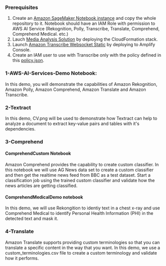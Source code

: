 ### Prerequisites
1. Create an [Amazon SageMaker Notebook instance](https://docs.aws.amazon.com/en_pv/sagemaker/latest/dg/howitworks-create-ws.html) and copy the whole repository to it. Notebook should have an IAM Role with permission to AWS AI Service (Rekognition, Polly, Transcribe, Translate, Comprehend, Comprehend Medical. etc.)
2. Lauch [Media Analysis Solution](https://aws.amazon.com/solutions/media-analysis-solution/) by deploying the CloudFormation stack.
3. Launch [Amazon Transcribe Websocket Static](https://github.com/aws-samples/amazon-transcribe-websocket-static) by deploying to Amplify Console.
4. Create an IAM user to use with Transcribe only with the policy defined in this [policy.json](https://github.com/aws-samples/amazon-transcribe-websocket-static/blob/master/policy.json).

### 1-AWS-AI-Services-Demo Notebook:
In this demo, you will demonstrate the capabilities of Amazon Rekognition, Amazon Polly, Amazon Comprehend, Amazon Translate and Amazon Transcribe.

### 2-Textract
In this demo, CV.png will be used to demonstrate how Textract can help to analyze a document to extract key-value pairs and tables with it's dependencies.

### 3-Comprehend

#### ComprehendCustom Notebook
Amazon Comprehend provides the capability to create custom classifier. In this notebook we will use AG News data set to create a custom classifier and then get the realtime news feed from BBC as a test dataset. Start a classification job using the trained custom classifier and validate how the news articles are getting classified.

#### ComprehendMedicalDemo notebook
In this demo, we will use Rekongition to identiy text in a chest x-ray and use Comprehend Medical to identify Personal Health Information (PHI) in the detected text and mask it.

### 4-Translate
Amazon Translate supports providing custom terminologies so that you can translate a specific content in the way that you want. In this demo, we use a custom_terminologies.csv file to create a custom terminology and validate how it performs.